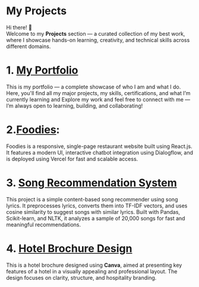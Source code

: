 # My Projects

Hi there! 👋  
Welcome to my **Projects** section — a curated collection of my best work, where I showcase hands-on learning, creativity, and technical skills across different domains.

# 1. [My Portfolio](https://deepakramgiri.tech/)
This is my portfolio — a complete showcase of who I am and what I do.
Here, you'll find all my major projects, my skills, certifications, and what I’m currently learning and Explore my work and feel free to connect with me — I’m always open to learning, building, and collaborating!

# 2.[Foodies](https://github.com/DEEPAK-RAMGIRI/foodies):
Foodies is a responsive, single-page restaurant website built using React.js. It features a modern UI, interactive chatbot integration using Dialogflow, and is deployed using Vercel for fast and scalable access.

# 3. [Song Recommendation System](https://github.com/DEEPAK-RAMGIRI/Information-Retrieval-System-IRS-/blob/main/PROJECT.ipynb)
This project is a simple content-based song recommender using song lyrics. It preprocesses lyrics, converts them into TF-IDF vectors, and uses cosine similarity to suggest songs with similar lyrics. Built with Pandas, Scikit-learn, and NLTK, it analyzes a sample of 20,000 songs for fast and meaningful recommendations.


# 4. [Hotel Brochure Design](https://www.canva.com/design/DAGIq3OqnRM/GYtdP6tfdcAs62uNdLqeNA/edit?utm_content=DAGIq3OqnRM&utm_campaign=designshare&utm_medium=link2&utm_source=sharebutton)
This is a hotel brochure designed using **Canva**, aimed at presenting key features of a hotel in a visually appealing and professional layout. The design focuses on clarity, structure, and hospitality branding.


